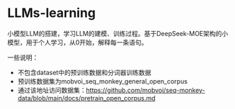 # LLMs-learning
小模型LLM的搭建，学习LLM的建模、训练过程。基于DeepSeek-MOE架构的小模型，用于个人学习，从0开始，解释每一条语句。

一些说明：
- 不包含dataset中的预训练数据和分词器训练数据  
- 预训练数据集为mobvoi_seq_monkey_general_open_corpus  
- 通过该地址访问数据集：https://github.com/mobvoi/seq-monkey-data/blob/main/docs/pretrain_open_corpus.md